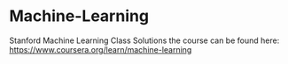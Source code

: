 # Machine-Learning
Stanford Machine Learning Class Solutions
the course can be found here: https://www.coursera.org/learn/machine-learning
